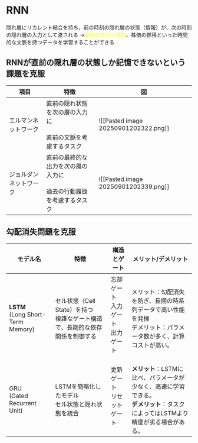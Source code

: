 # RNN
隠れ層にリカレント結合を持ち、前の時刻の隠れ層の状態（情報）が、次の時刻の隠れ層の入力として渡される
→<font color="#ffff00">単語の並びや音声</font>、株価の推移といった時間的な文脈を持つデータを学習することができる
## RNNが直前の隠れ層の状態しか記憶できないという課題を克服

| 項目          | 特徴                                       | 図                                    |
| ----------- | ---------------------------------------- | ------------------------------------ |
| エルマンネットワーク  | 直前の隠れ状態を次の層の入力に<br><br>直前の文脈を考慮するタスク     | ![[Pasted image 20250901202322.png]] |
| ジョルダンネットワーク | 直前の最終的な出力を次の層の入力に<br><br>過去の行動履歴を考慮するタスク | ![[Pasted image 20250901202339.png]] |

## 勾配消失問題を克服

| モデル名                                 | 特徴                                             | 構造とゲート                          | メリット/デメリット                                                                          |
| ------------------------------------ | ---------------------------------------------- | ------------------------------- | ----------------------------------------------------------------------------------- |
| **LSTM**<br>(Long Short-Term Memory) | セル状態（Cell State）を持つ<br>複雑なゲート構造で、長期的な依存関係を制御する | 忘却ゲート<br>入力ゲート<br>出力ゲート<br><br> | メリット：勾配消失を防ぎ、長期の時系列データで高い性能を発揮<br>デメリット：パラメータ数が多く、計算コストが高い。                         |
| GRU<br>(Gated Recurrent Unit)        | LSTMを簡略化したモデル<br>セル状態と隠れ状態を統合                  | 更新ゲート<br>リセットゲート<br><br>        | **メリット**：LSTMに比べ、パラメータが<br>少なく、高速に学習できる。<br>**デメリット**：タスクによってはLSTMより<br>精度が劣る場合がある。 |

